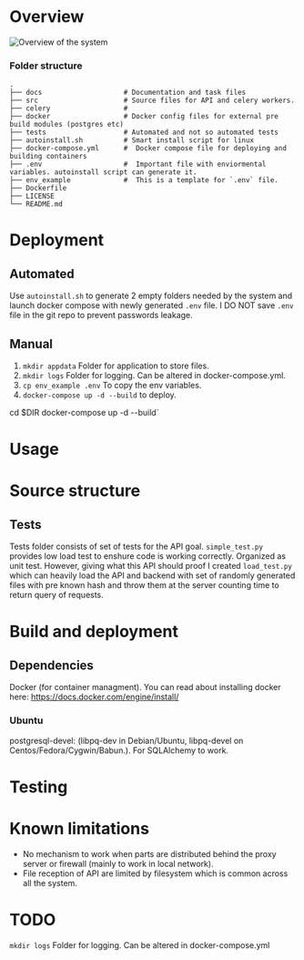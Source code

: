# Overview
![Overview of the system]([http://url/to/img.png](https://github.com/mikprin/md5_calc_api/blob/master/doc/MD5_API_schematic_diagram.png))


### Folder structure

    .
    ├── docs                    # Documentation and task files
    ├── src                     # Source files for API and celery workers. 
    ├── celery                  # 
    ├── docker                  # Docker config files for external pre build modules (postgres etc) 
    ├── tests                   # Automated and not so automated tests
    ├── autoinstall.sh          # Smart install script for linux
    ├── docker-compose.yml      #  Docker compose file for deploying and building containers
    ├── .env                    #  Important file with enviormental variables. autoinstall script can generate it.
    ├── env_example             #  This is a template for `.env` file.
    ├── Dockerfile
    ├── LICENSE
    └── README.md


# Deployment
## Automated
Use `autoinstall.sh` to generate 2 empty folders needed by the system and launch docker compose with newly generated `.env` file. I DO NOT save `.env` file in the git repo to prevent passwords leakage.

## Manual
1. `mkdir appdata` Folder for application to store files.
2. `mkdir logs` Folder for logging. Can be altered in docker-compose.yml.
3. `cp env_example .env` To copy the env variables.
4. `docker-compose up -d --build` to deploy.

cd $DIR
docker-compose up -d --build`
# Usage

# Source structure

## Tests
Tests folder consists of set of tests for the API goal. `simple_test.py` provides low load test to enshure code is working correctly. Organized as unit test. However, giving what this API should proof I created `load_test.py` which can heavily load the API and backend with set of randomly generated files with pre known hash and throw them at the server counting time to return query of requests. 

# Build and deployment
## Dependencies

Docker (for container managment). You can read about installing docker here: https://docs.docker.com/engine/install/


### Ubuntu
postgresql-devel: (libpq-dev in Debian/Ubuntu, libpq-devel on Centos/Fedora/Cygwin/Babun.). For SQLAlchemy to work.



# Testing


# Known limitations
* No mechanism to work when parts are distributed behind the proxy server or firewall (mainly to work in local network).
* File reception of API are limited by filesystem which is common across all the system.

# TODO

`mkdir logs` Folder for logging. Can be altered in docker-compose.yml